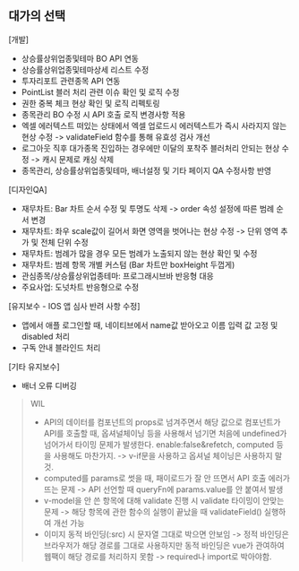 ## 대가의 선택

[개발]

- 상승률상위업종및테마 BO API 연동
- 상승률상위업종및테마상세 리스트 수정
- 투자리포트 관련종목 API 연동
- PointList 블러 처리 관련 이슈 확인 및 로직 수정
- 권한 중복 체크 현상 확인 및 로직 리펙토링
- 종목관리 BO 수정 시 API 호출 로직 변경사항 적용
- 엑셀 에러텍스트 떠있는 상태에서 엑셀 업로드시 에러텍스트가 즉시 사라지지 않는 현상 수정 -> validateField 함수를 통해 유효성 검사 개선
- 로그아웃 직후 대가종목 진입하는 경우에만 이달의 포착주 블러처리 안되는 현상 수정 -> 캐시 문제로 캐싱 삭제
- 종목관리, 상승률상위업종및테마, 배너설정 및 기타 페이지 QA 수정사항 반영

[디자인QA]

- 재무차트: Bar 차트 순서 수정 및 투명도 삭제 -> order 속성 설정에 따른 범례 순서 변경
- 재무차트: 좌우 scale값이 길어서 화면 영역을 벗어나는 현상 수정 -> 단위 영역 추가 및 전체 단위 수정
- 재무차트: 범례가 많을 경우 모든 범례가 노출되지 않는 현상 확인 및 수정
- 재무차트: 범례 항목 개별 커스텀 (Bar 차트만 boxHeight 두껍게)
- 관심종목/상승률상위업종테마: 프로그래시브바 반응형 대응
- 주요사업: 도넛차트 반응형으로 수정

[유지보수 - IOS 앱 심사 반려 사항 수정]

- 앱에서 애플 로그인할 때, 네이티브에서 name값 받아오고 이름 입력 값 고정 및 disabled 처리
- 구독 안내 블라인드 처리

[기타 유지보수]

- 배너 오류 디버깅

> WIL
>
> - API의 데이터를 컴포넌트의 props로 넘겨주면서 해당 값으로 컴포넌트가 API를 호출할 때, 옵셔널체이닝 등을 사용해서 넘기면 처음에 undefined가 넘어가서 타이밍 문제가 발생한다. enable:false&refetch, computed 등을 사용해도 마찬가지. -> v-if문을 사용하고 옵셔널 체이닝은 사용하지 말 것.
> - computed를 params로 썻을 때, 패이로드가 잘 안 뜨면서 API 호출 에러가 뜨는 문제 -> API 선언할 때 queryFn에 params.value를 안 붙여서 발생
> - v-model을 안 쓴 항목에 대해 validate 진행 시 validate 타이밍이 안맞는 문제 -> 해당 항목에 관한 함수의 실행이 끝났을 때 validateField() 실행하여 개선 가능
> - 이미지 동적 바인딩(:src) 시 문자열 그대로 박으면 안보임 -> 정적 바인딩은 브라우저가 해당 경로를 그대로 사용하지만 동적 바인딩은 vue가 관여하여 웹팩이 해당 경로를 처리하지 못함 -> required나 import로 박아야함.
